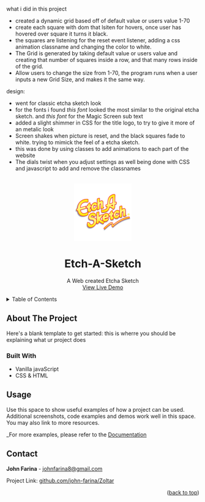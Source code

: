 <a name="readme-top"></a>

what i did in this project
- created a dynamic grid based off of default value or users value 1-70
- create each square with dom that lsiten for hovers, once user has hovered over square it turns it black.
- the squares are listening for the reset event listener, adding a css animation classname and changing the color to white.
- The Grid is generated by taking default value or users value and creating that number of squares inside a row, and that many rows inside of the grid.
- Allow users to change the size from 1-70, the program runs when a user inputs a new Grid Size, and makes it the same way.

design:
- went for classic etcha sketch look
- for the fonts i found *this font* looked the most similar to the original etcha sketch. and *this font* for the Magic Screen sub text
- added a slight shimmer in CSS for the title logo, to try to give it more of an metalic look
- Screen shakes when picture is reset, and the black squares fade to white. trying to mimick the feel of a etcha sketch.
- this was done by using classes to add animations to each part of the website
- The dials twist when you adjust settings as well being done with CSS and javascript to add and remove the classnames

<!-- PROJECT LOGO -->
<br />
<div align="center">
<img src="./img/web2logo.png" width="150">
<h1 align="center">Etch-A-Sketch</h1>

  <p align="center">
    A Web created Etcha Sketch
    <br />
    <a href="https://linktowebsite.com">View Live Demo</a>
</div>

<!-- TABLE OF CONTENTS -->
<details>
  <summary>Table of Contents</summary>
  <ol>
    <li>
      <a href="#about-the-project">About The Project</a>
      <ul>
        <li><a href="#built-with">Built With</a></li>
      </ul>
    </li>
    <li>
      <a href="#getting-started">Getting Started</a>
      <ul>
        <li><a href="#prerequisites">Prerequisites</a></li>
        <li><a href="#installation">Installation</a></li>
      </ul>
    </li>
    <li><a href="#usage">Usage</a></li>
    <li><a href="#roadmap">Roadmap</a></li>
    <li><a href="#contributing">Contributing</a></li>
    <li><a href="#license">License</a></li>
    <li><a href="#contact">Contact</a></li>
    <li><a href="#acknowledgments">Acknowledgments</a></li>
  </ol>
</details>


<!-- ABOUT THE PROJECT -->
## About The Project

Here's a blank template to get started: this is wherre you should be explaining what ur project does

### Built With
 - Vanilla javaScript
 - CSS & HTML

<!-- USAGE EXAMPLES -->
## Usage

Use this space to show useful examples of how a project can be used. Additional screenshots, code examples and demos work well in this space. You may also link to more resources.

_For more examples, please refer to the [Documentation](https://example.com)


<!-- CONTACT -->
## Contact

**John Farina** - johnfarina8@gmail.com

Project Link: [github.com/john-farina/Zoltar](https://github.com/john-farina/Zoltar)

<p align="right">(<a href="#readme-top">back to top</a>)</p>





